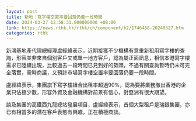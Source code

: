 ```yaml
---
layout: post
title: 新地：寫字樓空置率要回落仍要一段時間
date: 2024-03-27 12:58:31.000000000 +08:00
link: https://news.rthk.hk/rthk/ch/component/k2/1746458-20240327.htm
categories: rthk
---
```


新鴻基地產代理總經理盧經緯表示，近期接獲不少機構有意重新租用寫字樓的查詢，形容並非來自個別客戶又或單一地方客戶，認為屬正面訊息，相信本港寫字樓需求已陸續出現，比較過去一段時間已見到好的勢頭，不過有關查詢暫時仍未可完全落實，需時商議，又預計市場寫字樓空置率要回落仍要一段時間。

盧經緯表示，集團旗下寫字樓組合出租率超過90%，認為要將業務撤出香港的企業只佔極少數，形容外資及金融機構對前景有信心，對亞洲有很大期望。

談及集團的高鐵西九龍總站發展項目，盧經緯表示，首個大型租戶是瑞銀集團，亦已有相當多的潛在客戶表態有興趣，正在積極商談。
